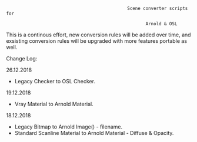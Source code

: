                           
                          
                                                  Scene converter scripts for
                                                           
                                                         Arnold & OSL



This is a continous effort, new conversion rules will be added over time, and exsisting conversion rules will be upgraded with more features portable as well.
                                                          

Change Log:

26.12.2018

- Legacy Checker to OSL Checker.

19.12.2018

- Vray Material to Arnold Material.

18.12.2018

- Legacy Bitmap to Arnold Image() - filename.
- Standard Scanline Material to Arnold Material - Diffuse & Opacity.

